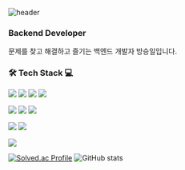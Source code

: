 ![header](https://capsule-render.vercel.app/api?type=slice&color=007FFF&height=300&section=header&text=Keep%20Enjoy%20Develop&fontSize=50&rotate=18)

<!--
**Seung-IL-Bang/Seung-IL-Bang** is a ✨ _special_ ✨ repository because its `README.md` (this file) appears on your GitHub profile.

Here are some ideas to get you started:

- 🔭 I’m currently working on ...
- 🌱 I’m currently learning ...
- 👯 I’m looking to collaborate on ...
- 🤔 I’m looking for help with ...
- 💬 Ask me about ...
- 📫 How to reach me: ...
- 😄 Pronouns: ...
- ⚡ Fun fact: ...
-->

### Backend Developer
문제를 찾고 해결하고 즐기는 백엔드 개발자 방승일입니다.


### 🛠 Tech Stack 💻

<img src="https://img.shields.io/badge/React-61DAFB?style=for-the-badge&logo=React&logoColor=white"/></a>
<img src="https://img.shields.io/badge/JavaScript-F7DF1E?style=for-the-badge&logo=JavaScript&logoColor=white"/></a>
<img src="https://img.shields.io/badge/HTML5-E34F26?style=for-the-badge&logo=HTML5&logoColor=white"/></a>
<img src="https://img.shields.io/badge/CSS3-1572B6?style=for-the-badge&logo=CSS3&logoColor=white"/></a>

<img src="https://img.shields.io/badge/Spring-6DB33F?style=for-the-badge&logo=Spring&logoColor=white"/></a>
<img src="https://img.shields.io/badge/Spring Boot-6DB33F?style=for-the-badge&logo=SpringBoot&logoColor=white"/></a>
<img src="https://img.shields.io/badge/Spring Data JPA-6DB33F?style=for-the-badge&logo=Spring&logoColor=white"/></a>

<img src="https://img.shields.io/badge/MySQL-4479A1?style=for-the-badge&logo=MySQL&logoColor=white"/></a>
<img src="https://img.shields.io/badge/Java-3766AB?style=for-the-badge&logo=Java&logoColor=white"/>

<img src="https://img.shields.io/badge/Linux-FCC624?style=for-the-badge&logo=Linux&logoColor=white"/>

[![Solved.ac Profile](http://mazassumnida.wtf/api/v2/generate_badge?boj=bang0507)](https://solved.ac/bang0507/)
![GitHub stats](https://github-readme-stats.vercel.app/api?username=Seung-IL-Bang&show_icons=true&theme=transparent)

